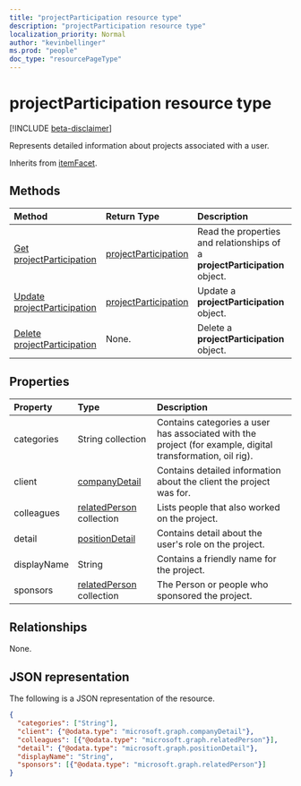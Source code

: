 ```yaml
---
title: "projectParticipation resource type"
description: "projectParticipation resource type"
localization_priority: Normal
author: "kevinbellinger"
ms.prod: "people"
doc_type: "resourcePageType"
---
```


# projectParticipation resource type

[!INCLUDE [beta-disclaimer](../../includes/beta-disclaimer.md)]

Represents detailed information about projects associated with a user.

Inherits from [itemFacet](itemfacet.md).

## Methods

| Method                                                         | Return Type                                     | Description                                                       |
|:---------------------------------------------------------------|:------------------------------------------------|:------------------------------------------------------------------|
| [Get projectParticipation](../api/projectparticipation-get.md) | [projectParticipation](projectparticipation.md) | Read the properties and relationships of a **projectParticipation** object. |
| [Update projectParticipation](../api/projectparticipation-update.md)                | [projectParticipation](projectparticipation.md) | Update a **projectParticipation** object.                               |
| [Delete projectParticipation](../api/projectparticipation-delete.md)                | None.                                            | Delete a **projectParticipation** object.                               |

## Properties

| Property     | Type                                        | Description                                                                                      |
|:-------------|:--------------------------------------------|:-------------------------------------------------------------------------------------------------|
|categories    | String collection                           | Contains categories a user has associated with the project (for example, digital transformation, oil rig). |
|client        |[companyDetail](companydetail.md)            | Contains detailed information about the client the project was for.                              |
|colleagues    |[relatedPerson](relatedperson.md) collection | Lists people that also worked on the project.                                                          |
|detail        |[positionDetail](positiondetail.md)          | Contains detail about the user's role on the project.                                             |
|displayName   |String                                       |Contains a friendly name for the project.                                                         |
|sponsors      |[relatedPerson](relatedperson.md) collection | The Person or people who sponsored the project.                                                         |

## Relationships

None.

## JSON representation

The following is a JSON representation of the resource.

<!-- {
  "blockType": "resource",
  "optionalProperties": [

  ],
  "@odata.type": "microsoft.graph.projectParticipation",
  "baseType": ""
}-->

```json
{
  "categories": ["String"],
  "client": {"@odata.type": "microsoft.graph.companyDetail"},
  "colleagues": [{"@odata.type": "microsoft.graph.relatedPerson"}],
  "detail": {"@odata.type": "microsoft.graph.positionDetail"},
  "displayName": "String",
  "sponsors": [{"@odata.type": "microsoft.graph.relatedPerson"}]
}
```

<!-- uuid: 16cd6b66-4b1a-43a1-adaf-3a886856ed98
2019-02-04 14:57:30 UTC -->
<!-- {
  "type": "#page.annotation",
  "description": "projectParticipation resource",
  "keywords": "",
  "section": "documentation",
  "tocPath": ""
}-->
